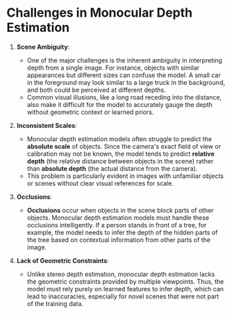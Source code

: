 # Challenges in Monocular Depth Estimation

1. **Scene Ambiguity**:
   - One of the major challenges is the inherent ambiguity in interpreting depth from a single image. For instance, objects with similar appearances but different sizes can confuse the model. A small car in the foreground may look similar to a large truck in the background, and both could be perceived at different depths.
   - Common visual illusions, like a long road receding into the distance, also make it difficult for the model to accurately gauge the depth without geometric context or learned priors.

2. **Inconsistent Scales**:
   - Monocular depth estimation models often struggle to predict the **absolute scale** of objects. Since the camera's exact field of view or calibration may not be known, the model tends to predict **relative depth** (the relative distance between objects in the scene) rather than **absolute depth** (the actual distance from the camera).
   - This problem is particularly evident in images with unfamiliar objects or scenes without clear visual references for scale.

3. **Occlusions**:
   - **Occlusions** occur when objects in the scene block parts of other objects. Monocular depth estimation models must handle these occlusions intelligently. If a person stands in front of a tree, for example, the model needs to infer the depth of the hidden parts of the tree based on contextual information from other parts of the image.

4. **Lack of Geometric Constraints**:
   - Unlike stereo depth estimation, monocular depth estimation lacks the geometric constraints provided by multiple viewpoints. Thus, the model must rely purely on learned features to infer depth, which can lead to inaccuracies, especially for novel scenes that were not part of the training data.
